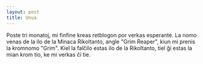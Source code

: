 ```yaml
---
layout: post
title: Unua
---
```


Poste tri monatoj, mi finfine kreas retblogon por verkas esperante. La nomo
venas de la ilo de la Minaca Rikoltanto, angle "Grim Reaper", kiun mi prenis
la kromnomo "Grim". Kiel la falĉilo estas ilo de la Rikoltanto, tiel ĝi estas
la mian krom tio, ke mi verkas ĉi tie.
